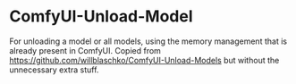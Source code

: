 # ComfyUI-Unload-Model
 For unloading a model or all models, using the memory management that is already present in ComfyUI. Copied from https://github.com/willblaschko/ComfyUI-Unload-Models but without the unnecessary extra stuff.
